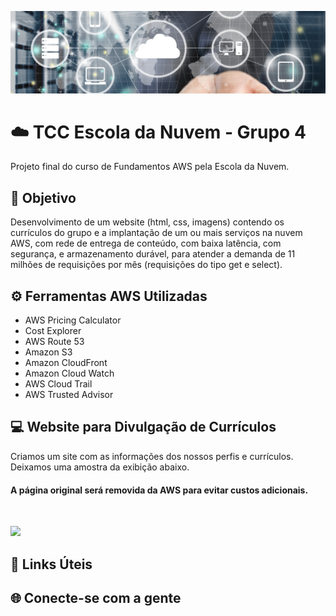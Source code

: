 ![](https://github.com/michelle-lira/tcc-escola-da-nuvem-grupo-4/blob/main/images-readme/capa-website.png)

# ☁️ TCC Escola da Nuvem - Grupo 4

Projeto final do curso de Fundamentos AWS pela Escola da Nuvem.

## 🎯 Objetivo

Desenvolvimento de um website (html, css, imagens) contendo os currículos do grupo e a implantação de um ou mais serviços na nuvem AWS, com rede de entrega de conteúdo, com baixa latência, com segurança, e armazenamento durável, para atender a demanda de 11 milhões de requisições por mês (requisições do tipo get e select).

## ⚙️ Ferramentas AWS Utilizadas

* AWS Pricing Calculator
* Cost Explorer
* AWS Route 53
* Amazon S3
* Amazon CloudFront
* Amazon Cloud Watch
* AWS Cloud Trail
* AWS Trusted Advisor

## 💻 Website para Divulgação de Currículos 

Criamos um site com as informações dos nossos perfis e currículos. Deixamos uma amostra da exibição abaixo.
#### A página original será removida da AWS para evitar custos adicionais.    
<br>

![](https://github.com/michelle-lira/tcc-escola-da-nuvem-grupo-4/blob/main/images-readme/website-curriculos-edn-grupo-4.gif)

## 🔗 Links Úteis


## 🌐 Conecte-se com a gente 

